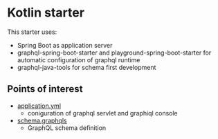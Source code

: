 # Kotlin starter

This starter uses:

- Spring Boot as application server
- graphql-spring-boot-starter and playground-spring-boot-starter for automatic configuration of graphql runtime
- graphql-java-tools for schema first development

## Points of interest

- [application.yml](/1_starter/kotlin/src/main/resources/application.yml)
  - coniguration of graphql servlet and graphiql console
- [schema.graphqls](/1_starter/kotlin/src/main/resources/schema.graphqls)
  - GraphQL schema definition
